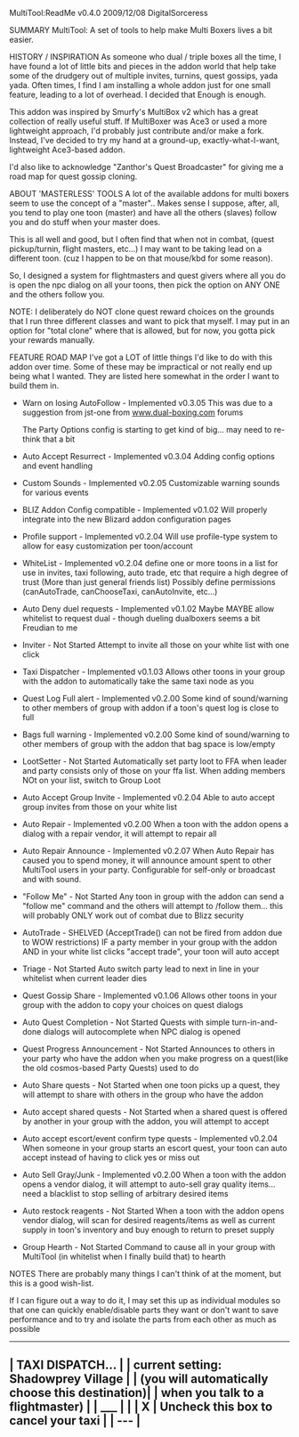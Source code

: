 MultiTool:ReadMe            v0.4.0        2009/12/08           DigitalSorceress

SUMMARY
MultiTool: A set of tools to help make Multi Boxers lives a bit easier.


HISTORY / INSPIRATION
As someone who dual / triple boxes all the time, I have found a lot of little bits and pieces in the addon world that help take some of the drudgery out of multiple invites, turnins, quest gossips, yada yada. Often times, I find I am installing a whole addon just for one small feature, leading to a lot of overhead. I decided that Enough is enough.

This addon was inspired by Smurfy's MultiBox v2 which has a great collection of really useful stuff. If MultiBoxer was Ace3 or used a more lightweight approach, I'd probably just contribute and/or make a fork. Instead, I've decided to try my hand at a ground-up, exactly-what-I-want, lightweight Ace3-based addon.

I'd also like to acknowledge "Zanthor's Quest Broadcaster" for giving me a road map for quest gossip cloning.


ABOUT 'MASTERLESS' TOOLS
A lot of the available addons for multi boxers seem to use the concept of a "master".. Makes sense I suppose, after, all, you tend to play one toon (master) and have all the others (slaves) follow you and do stuff when your master does.

This is all well and good, but I often find that when not in combat, (quest pickup/turnin, flight masters, etc...) I may want to be taking lead on a different toon. (cuz I happen to be on that mouse/kbd for some reason).

So, I designed a system for flightmasters and quest givers where all you do is open the npc dialog on all your toons, then pick the option on ANY ONE and the others follow you.

NOTE: I deliberately do NOT clone quest reward choices on the grounds that I run three different classes and want to pick that myself. I may put in an option for "total clone" where that is allowed, but for now, you gotta pick your rewards manually.


FEATURE ROAD MAP
I've got a LOT of little things I'd like to do with this addon over time. Some of these may be impractical or not really end up being what I wanted. They are listed here somewhat in the order I want to build them in.

* Warn on losing AutoFollow - Implemented v0.3.05
  This was due to a suggestion from jst-one from www.dual-boxing.com forums
  
  The Party Options config is starting to get kind of big... may need to re-think that a bit

* Auto Accept Resurrect - Implemented v0.3.04
  Adding config options and event handling

* Custom Sounds - Implemented v0.2.05
  Customizable warning sounds for various events

* BLIZ Addon Config compatible - Implemented v0.1.02
  Will properly integrate into the new Blizard addon configuration pages

* Profile support - Implemented v0.2.04
  Will use profile-type system to allow for easy customization per toon/account

* WhiteList - Implemented v0.2.04
  define one or more toons in a list for use in invites, taxi following, auto trade, etc that require a high degree of trust (More than just general friends list) Possibly define permissions (canAutoTrade, canChooseTaxi, canAutoInvite, etc...)

* Auto Deny duel requests - Implemented v0.1.02
  Maybe MAYBE allow whitelist to request dual - though dueling dualboxers seems a bit Freudian to me

* Inviter - Not Started
  Attempt to invite all those on your white list with one click

* Taxi Dispatcher - Implemented v0.1.03
  Allows other toons in your group with the addon to automatically take the same taxi node as you

* Quest Log Full alert - Implemented v0.2.00
  Some kind of sound/warning to other members of group with addon if a toon's quest log is close to full

* Bags full warning - Implemented v0.2.00
  Some kind of sound/warning to other members of group with the addon that bag space is low/empty

* LootSetter - Not Started
  Automatically set party loot to FFA when leader and party consists only of those on your ffa list. When adding members NOt on your list, switch to Group Loot

* Auto Accept Group Invite - Implemented v0.2.04
  Able to auto accept group invites from those on your white list

* Auto Repair - Implemented v0.2.00
  When a toon with the addon opens a dialog with a repair vendor, it will attempt to repair all

* Auto Repair Announce - Implemented v0.2.07
  When Auto Repair has caused you to spend money, it will announce amount spent to other MultiTool users in your party. Configurable for self-only or broadcast and with sound.

* "Follow Me" - Not Started
  Any toon in group with the addon can send a "follow me" command and the others will attempt to /follow them... this will probably ONLY work out of combat due to Blizz security

* AutoTrade - SHELVED (AcceptTrade() can not be fired from addon due to WOW restrictions)
  IF a party member in your group with the addon AND in your white list clicks "accept trade", your toon will auto accept

* Triage - Not Started
  Auto switch party lead to next in line in your whitelist when current leader dies

* Quest Gossip Share - Implemented v0.1.06
  Allows other toons in your group with the addon to copy your choices on quest dialogs

* Auto Quest Completion - Not Started
  Quests with simple turn-in-and-done dialogs will autocomplete when NPC dialog is opened

* Quest Progress Announcement - Not Started
  Announces to others in your party who have the addon when you make progress on a quest(like the old cosmos-based Party Quests) used to do

* Auto Share quests - Not Started
  when one toon picks up a quest, they will attempt to share with others in the group who have the addon

* Auto accept shared quests - Not Started
  when a shared quest is offered by another in your group with the addon, you will attempt to accept

* Auto accept escort/event confirm type quests - Implemented v0.2.04
  When someone in your group starts an escort quest, your toon can auto accept instead of having to click yes or miss out

* Auto Sell Gray/Junk - Implemented v0.2.00
  When a toon with the addon opens a vendor dialog, it will attempt to auto-sell gray quality items... need a blacklist to stop selling of arbitrary desired items

* Auto restock reagents - Not Started
  When a toon with the addon opens vendor dialog, will scan for desired reagents/items as well as current supply in toon's inventory and buy enough to return to preset supply

* Group Hearth - Not Started
  Command to cause all in your group with MultiTool (in whitelist when I finally build that) to hearth

NOTES
There are probably many things I can't think of at the moment, but this is a good wish-list.

If I can figure out a way to do it, I may set this up as individual modules so that one can quickly enable/disable parts they want or don't want to save performance and to try and isolate the parts from each other as much as possible



---------------------------------------------------
|  TAXI DISPATCH...                               |
|      current setting: Shadowprey Village        |
| (you will automatically choose this destination)|
|   when you talk to a flightmaster)              |
|   ___                                           |
|  | X |   Uncheck this box to cancel your taxi   |
|   ---                                           |
---------------------------------------------------
